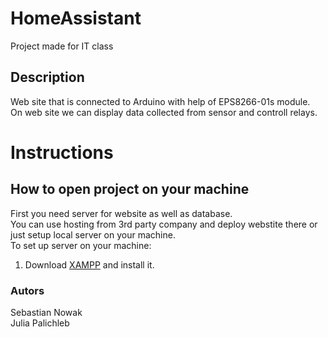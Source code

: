 # HomeAssistant
Project made for IT class
## Description
Web site that is connected to Arduino with help of EPS8266-01s module.</br>
On web site we can display data collected from sensor and controll relays.
# Instructions
## How to open project on your machine
First you need server for website as well as database.</br>
You can use hosting from 3rd party company and deploy webstite there or just setup local server on your machine.</br>
To set up server on your machine:
1. Download [XAMPP](https://www.apachefriends.org/pl/download.html) and install it.

### Autors
Sebastian Nowak </br>
Julia Palichleb
